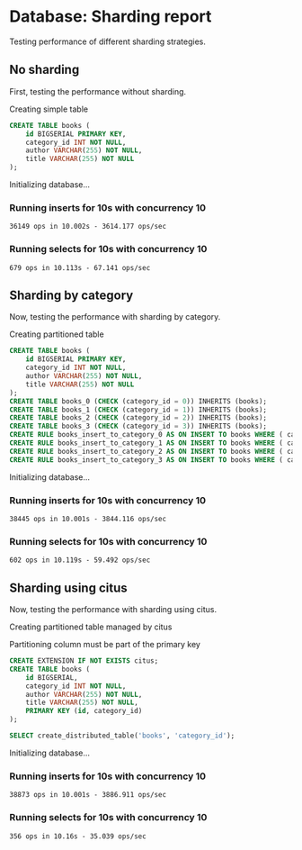 # Database: Sharding report

Testing performance of different sharding strategies.

## No sharding

First, testing the performance without sharding.

Creating simple table

```sql
CREATE TABLE books (
    id BIGSERIAL PRIMARY KEY,
    category_id INT NOT NULL,
    author VARCHAR(255) NOT NULL,
    title VARCHAR(255) NOT NULL
);
```

Initializing database...

### Running inserts for 10s with concurrency 10

`36149 ops in 10.002s - 3614.177 ops/sec`

### Running selects for 10s with concurrency 10

`679 ops in 10.113s - 67.141 ops/sec`

## Sharding by category

Now, testing the performance with sharding by category.

Creating partitioned table

```sql
CREATE TABLE books (
    id BIGSERIAL PRIMARY KEY,
    category_id INT NOT NULL,
    author VARCHAR(255) NOT NULL,
    title VARCHAR(255) NOT NULL
);
CREATE TABLE books_0 (CHECK (category_id = 0)) INHERITS (books);
CREATE TABLE books_1 (CHECK (category_id = 1)) INHERITS (books);
CREATE TABLE books_2 (CHECK (category_id = 2)) INHERITS (books);
CREATE TABLE books_3 (CHECK (category_id = 3)) INHERITS (books);
CREATE RULE books_insert_to_category_0 AS ON INSERT TO books WHERE ( category_id = 0 ) DO INSTEAD INSERT INTO books_0 VALUES (NEW.*);
CREATE RULE books_insert_to_category_1 AS ON INSERT TO books WHERE ( category_id = 1 ) DO INSTEAD INSERT INTO books_1 VALUES (NEW.*);
CREATE RULE books_insert_to_category_2 AS ON INSERT TO books WHERE ( category_id = 2 ) DO INSTEAD INSERT INTO books_2 VALUES (NEW.*);
CREATE RULE books_insert_to_category_3 AS ON INSERT TO books WHERE ( category_id = 3 ) DO INSTEAD INSERT INTO books_3 VALUES (NEW.*);
```

Initializing database...

### Running inserts for 10s with concurrency 10

`38445 ops in 10.001s - 3844.116 ops/sec`

### Running selects for 10s with concurrency 10

`602 ops in 10.119s - 59.492 ops/sec`

## Sharding using citus

Now, testing the performance with sharding using citus.

Creating partitioned table managed by citus

Partitioning column must be part of the primary key

```sql
CREATE EXTENSION IF NOT EXISTS citus;
CREATE TABLE books (
    id BIGSERIAL,
    category_id INT NOT NULL,
    author VARCHAR(255) NOT NULL,
    title VARCHAR(255) NOT NULL,
    PRIMARY KEY (id, category_id)
);
```

```sql
SELECT create_distributed_table('books', 'category_id');
```

Initializing database...

### Running inserts for 10s with concurrency 10

`38873 ops in 10.001s - 3886.911 ops/sec`

### Running selects for 10s with concurrency 10

`356 ops in 10.16s - 35.039 ops/sec`

